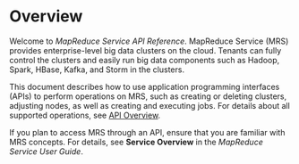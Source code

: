 # Overview<a name="EN-US_TOPIC_0172602517"></a>

Welcome to  _MapReduce Service API Reference_. MapReduce Service \(MRS\) provides enterprise-level big data clusters on the cloud. Tenants can fully control the clusters and easily run big data components such as Hadoop, Spark, HBase, Kafka, and Storm in the clusters. 

This document describes how to use application programming interfaces \(APIs\) to perform operations on MRS, such as creating or deleting clusters, adjusting nodes, as well as creating and executing jobs. For details about all supported operations, see  [API Overview](api-overview.md).

If you plan to access MRS through an API, ensure that you are familiar with MRS concepts. For details, see  **Service Overview**  in the  _MapReduce Service User Guide_.


